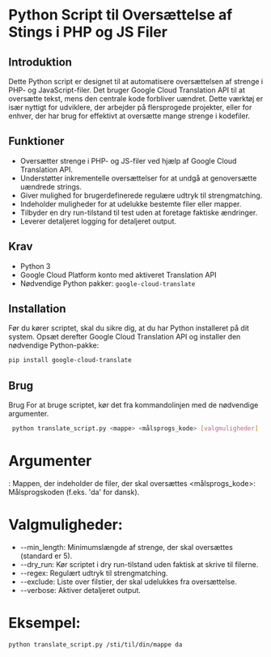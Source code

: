 # Python Script til Oversættelse af Stings i PHP og JS Filer

## Introduktion
Dette Python script er designet til at automatisere oversættelsen af strenge i PHP- og JavaScript-filer. Det bruger Google Cloud Translation API til at oversætte tekst, mens den centrale kode forbliver uændret. Dette værktøj er især nyttigt for udviklere, der arbejder på flersprogede projekter, eller for enhver, der har brug for effektivt at oversætte mange strenge i kodefiler.

## Funktioner
- Oversætter strenge i PHP- og JS-filer ved hjælp af Google Cloud Translation API.
- Understøtter inkrementelle oversættelser for at undgå at genoversætte uændrede strings.
- Giver mulighed for brugerdefinerede regulære udtryk til strengmatching.
- Indeholder muligheder for at udelukke bestemte filer eller mapper.
- Tilbyder en dry run-tilstand til test uden at foretage faktiske ændringer.
- Leverer detaljeret logging for detaljeret output.

## Krav
- Python 3
- Google Cloud Platform konto med aktiveret Translation API
- Nødvendige Python pakker: `google-cloud-translate`

## Installation

Før du kører scriptet, skal du sikre dig, at du har Python installeret på dit system. Opsæt derefter Google Cloud Translation API og installer den nødvendige Python-pakke:

```bash
pip install google-cloud-translate
```
## Brug

Brug
For at bruge scriptet, kør det fra kommandolinjen med de nødvendige argumenter.
```bash
 python translate_script.py <mappe> <målsprogs_kode> [valgmuligheder]

```
# Argumenter
<mappe>: Mappen, der indeholder de filer, der skal oversættes
<målsprogs_kode>: Målsprogskoden (f.eks. 'da' for dansk).

# Valgmuligheder:
- --min_length: Minimumslængde af strenge, der skal oversættes (standard er 5).
- --dry_run: Kør scriptet i dry run-tilstand uden faktisk at skrive til filerne.
- --regex: Regulært udtryk til strengmatching.
- --exclude: Liste over filstier, der skal udelukkes fra oversættelse.
- --verbose: Aktiver detaljeret output.
# Eksempel:
```bash 
python translate_script.py /sti/til/din/mappe da
```
